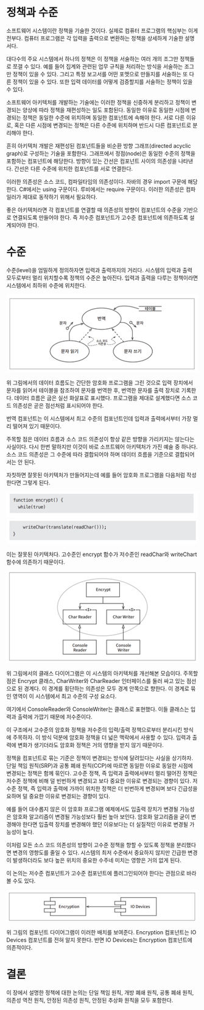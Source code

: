 # **정책과 수준**  
소프트웨어 시스템이란 정책을 기술한 것이다. 실제로 컴퓨터 프로그램의 핵심부는 이게 전부다. 컴퓨터 프로그램은 각 입력을 출력으로 변환하는 정책을 
상세하게 기술한 설명서다.  
  
대다수의 주요 시스템에서 하나의 정책은 이 정책을 서술하는 여러 개의 조그만 정책들로 쪼갤 수 있다. 예를 들어 집계와 관련된 업무 규칙을 처리하는 
방식을 서술하는 조그만 정책이 있을 수 있다. 그리고 특정 보고서를 어떤 포맷으로 만들지를 서술하는 또 다른 정책이 있을 수 있다. 또한 입력 데이터를 
어떻게 검증할지를 서술하는 정책이 있을 수 있다.  
  
소프트웨어 아키텍처를 개발하는 기술에는 이러한 정책을 신중하게 분리하고 정책이 변경되는 양상에 따라 정책을 재편성하는 일도 포함된다. 동일한 
이유로 동일한 시점에 변경되는 정책은 동일한 수준에 위치하며 동일한 컴포넌트에 속해야 한다. 서로 다른 이유로, 혹은 다른 시점에 변경되는 정책은 
다른 수준에 위치하며 반드시 다른 컴포넌트로 분리해야 한다.  
  
흔히 아키텍처 개발은 재편성된 컴포넌트들을 비순환 방향 그래프(directed acyclic graph)로 구성하는 기술을 포함한다. 그래프에서 정점(node)은 
동일한 수준의 정책을 포함하는 컴포넌트에 해당한다. 방향이 있는 간선은 컴포넌트 사이의 의존성을 나타낸다. 간선은 다른 수준에 위치한 컴포넌트를 서로 
연결한다.  
  
이러한 의존성은 소스 코드, 컴파일타임의 의존성이다. 자바의 경우 import 구문에 해당한다. C#에서는 using 구문이다. 루비에서는 require 구문이다. 
이러한 의존성은 컴파일러가 제대로 동작하기 위해서 필요하다.  
  
좋은 아키텍처라면 각 컴포넌트를 연결할 때 의존성의 방향이 컴포넌트의 수준을 기반으로 연결되도록 만들어야 한다. 즉 저수준 컴포넌트가 고수준 컴포넌트에 
의존하도록 설계되어야 한다.  
  
# **수준**  
수준(level)을 엄밀하게 정의하자면 입력과 출력까지의 거리다. 시스템의 입력과 출력 모두로부터 멀리 위치할수록 정책의 수준은 높아진다. 입력과 
출력을 다루는 정책이라면 시스템에서 최하위 수준에 위치한다.  
  
![img.png](image/img.png)  
  
위 그림에서의 데이터 흐름도는 간단한 암호화 프로그램을 그린 것으로 입력 장치에서 문자를 읽어서 테이블을 참조하여 문자를 번역한 후, 번역한 문자를 
출력 장치로 기록한다. 데이터 흐름은 굽은 실선 화살표로 표시했다. 프로그램을 제대로 설계했다면 소스 코드 의존성은 곧은 점선처럼 표시되어야 한다.  
  
번역 컴포넌트는 이 시스템에서 최고 수준의 컴포넌트인데 입력과 출력에서부터 가장 멀리 떨어져 있기 때문이다.  
  
주목할 점은 데이터 흐름과 소스 코드 의존성이 항상 같은 방향을 가리키지는 않는다는 사실이다. 다시 한번 말하지만 이것이 바로 소프트웨어 아키텍처가 
가진 예술 중 하나다. 소스 코드 의존성은 그 수준에 따라 결합되어야 하며 데이터 흐름을 기준으로 결합되어서는 안 된다.  
  
자칫하면 잘못된 아키텍처가 만들어지는데 예를 들어 암호화 프로그램을 다음처럼 작성한다면 그렇게 된다.  
  
![img.png](image/img2.png)  
![img.png](image/img3.png)  
  
이는 잘못된 아키텍처다. 고수준인 encrypt 함수가 저수준인 readChar와 writeChart 함수에 의존하기 때문이다.  
  
![img.png](image/img4.png)  
  
위 그림에서의 클래스 다이어그램은 이 시스템의 아키텍처를 개선해본 모습이다. 주목할 점은 Encrypt 클래스, CharWriter와 CharReader 인터페이스를 
둘러 싸고 있는 점선으로 된 경계다. 이 경계를 횡단하는 의존성은 모두 경계 안쪽으로 향한다. 이 경계로 묶인 영역이 이 시스템에서 최고 수준의 구성
요소다.  
  
여기에서 ConsoleReader와 ConsoleWriter는 클래스로 표현했다. 이들 클래스는 입력과 출력에 가깝기 때문에 저수준이다.  
  
이 구조에서 고수준의 암호화 정책을 저수준의 입력/출력 정책으로부터 분리시킨 방식에 주목하자. 이 방식 덕분에 암호화 정책을 더 넓은 맥락에서 사용할 
수 있다. 입력과 출력에 변화가 생기더라도 암호화 정책은 거의 영향을 받지 않기 때문이다.  
  
정책을 컴포넌트로 묶는 기준은 정책이 변경되는 방식에 달려있다는 사실을 상기하자. 단일 책임 원칙(SRP)과 공통 폐쇄 원칙(CCP)에 따르면 동일한 
이유로 동일한 시점에 변경되는 정책은 함께 묶인다. 고수준 정책, 즉 입력과 출력에서부터 멀리 떨어진 정책은 저수준 정책에 비해 덜 빈번하게 변경되고 
보다 중요한 이유로 변경되는 경향이 있다. 저수준 정책, 즉 입력과 출력에 가까이 위치한 정책은 더 빈번하게 변경되며 보다 긴급성을 요하며 덜 중요한 이유로 
변경되는 경향이 있다.  
  
예를 들어 대수롭지 않은 이 암호화 프로그램 예제에서도 입출력 장치가 변경될 가능성은 암호화 알고리즘이 변경될 가능성보다 훨씬 높아 보인다. 암호화 
알고리즘을 굳이 변경해야 한다면 입출력 장치를 변경해야 했던 이유보다는 더 실질적인 이유로 변경될 가능성이 높다.  
  
이처럼 모든 소스 코드 의존성의 방향이 고수준 정책을 향할 수 있도록 정책을 분리했다면 변경의 영향도를 줄일 수 있다. 시스템의 최저 수준에서 중요하지 
않지만 긴급한 변경이 발생하더라도 보다 높은 위치의 중요한 수주네 미치는 영향은 거의 없게 된다.  
  
이 논의는 저수준 컴포넌트가 고수준 컴포넌트에 플러그인되어야 한다는 관점으로 바라볼 수도 있다.  
  
![img.png](image/img5.png)  
  
위 그림의 컴포넌트 다이어그램이 이러한 배치를 보여준다. Encryption 컴포넌트는 IO Devices 컴포넌트를 전혀 알지 못한다. 반면 IO Devices는 
Encryption 컴포넌트에 의존적이다.  
  
# **결론**  
이 장에서 설명한 정책에 대한 논의는 단일 책임 원칙, 개방 폐쇄 원칙, 공통 폐쇄 원칙, 의존성 역전 원칙, 안정된 의존성 원칙, 안정된 추상화 원칙을 
모두 포함한다.